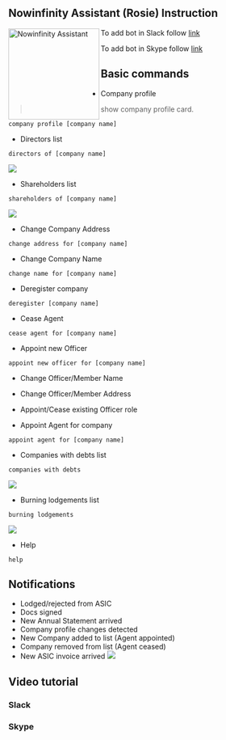 
## Nowinfinity Assistant (Rosie) Instruction
<img align="left" alt="Nowinfinity Assistant" width="180" src="https://assistant.nowinfinity.com.au/content/png_tr.png">

To add bot in Slack follow [link](https://slack.com/oauth/authorize?scope=bot&client_id=37518842641.298378249092&redirect_uri=https://slack.botframework.com/Home/auth&state=nowinfinity_assistant)

To add bot in Skype follow [link](https://join.skype.com/bot/62516114-227c-436c-8e55-e7dcf50e7474)

   

## Basic commands
* Company profile 
>show company profile card.
```
company profile [company name]
```
* Directors list
```
directors of [company name]
```
![](https://i.gyazo.com/b9691a7368aaa94aab3a139ff09c62cd.png)
* Shareholders list
```
shareholders of [company name]
```
![](https://i.gyazo.com/ddc1db5c179c0b1ea2cc1b3cf4ca837a.png)
* Change Company Address
```
change address for [company name]
```
* Change Company Name
```
change name for [company name]
```
* Deregister company
```
deregister [company name]
```
* Cease Agent
```
cease agent for [company name]
```
* Appoint new Officer
```
appoint new officer for [company name]
```
* Change Officer/Member Name

* Change Officer/Member Address

* Appoint/Cease existing Officer role

* Appoint Agent for company
```
appoint agent for [company name]
```
* Companies with debts list
```
companies with debts
```
![](https://i.gyazo.com/9fb749940263d86caaa9a6714cb7ea98.png)
* Burning lodgements list
```
burning lodgements
```
![](https://i.gyazo.com/e9b42e1d57edf9933a7b8a9940970f56.png)
* Help
```
help
```
## Notifications
- Lodged/rejected from ASIC
- Docs signed
- New Annual Statement arrived
- Company profile changes detected
- New Company added to list (Agent appointed)
- Company removed from list (Agent ceased)
- New ASIC invoice arrived
![](https://i.gyazo.com/d1ab39fd61fdb218f48b33535284424a.png)
## Video tutorial
### Slack

### Skype


